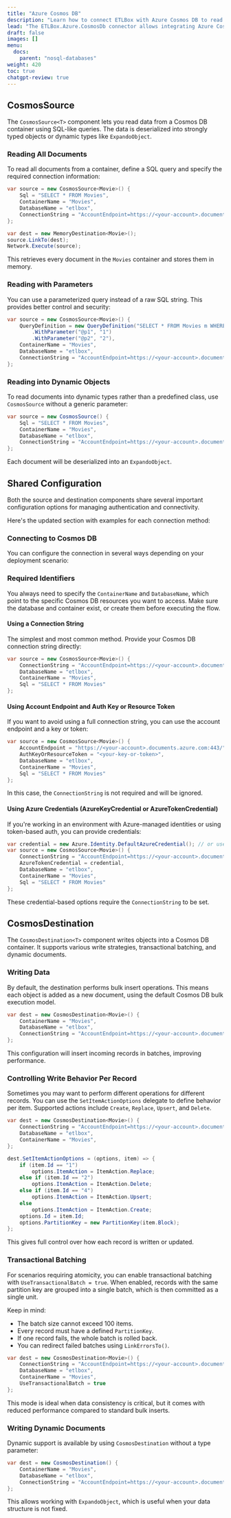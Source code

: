 ```yaml
---
title: "Azure Cosmos DB"
description: "Learn how to connect ETLBox with Azure Cosmos DB to read and write JSON documents in your ETL workflows. This guide walks through reading data using queries, writing documents with bulk or transactional operations, and working with both strongly typed and dynamic objects."
lead: "The ETLBox.Azure.CosmosDb connector allows integrating Azure Cosmos DB into your ETL pipelines. It supports both reading and writing operations using typed objects or dynamic structures and is suitable for working with JSON-style documents stored in Cosmos DB containers."
draft: false
images: []
menu:
  docs:
    parent: "nosql-databases"
weight: 420
toc: true
chatgpt-review: true
---
```


## CosmosSource

The `CosmosSource<T>` component lets you read data from a Cosmos DB container using SQL-like queries. The data is deserialized into strongly typed objects or dynamic types like `ExpandoObject`.

### Reading All Documents

To read all documents from a container, define a SQL query and specify the required connection information:

```csharp
var source = new CosmosSource<Movie>() {
    Sql = "SELECT * FROM Movies",
    ContainerName = "Movies",
    DatabaseName = "etlbox",
    ConnectionString = "AccountEndpoint=https://<your-account>.documents.azure.com:443/;AccountKey=<your-key>;"
};

var dest = new MemoryDestination<Movie>();
source.LinkTo(dest);
Network.Execute(source);
```

This retrieves every document in the `Movies` container and stores them in memory.

### Reading with Parameters

You can use a parameterized query instead of a raw SQL string. This provides better control and security:

```csharp
var source = new CosmosSource<Movie>() {
    QueryDefinition = new QueryDefinition("SELECT * FROM Movies m WHERE m.id IN (@p1, @p2)")
        .WithParameter("@p1", "1")
        .WithParameter("@p2", "2"),
    ContainerName = "Movies",
    DatabaseName = "etlbox",
    ConnectionString = "AccountEndpoint=https://<your-account>.documents.azure.com:443/;AccountKey=<your-key>;"
};
```

### Reading into Dynamic Objects

To read documents into dynamic types rather than a predefined class, use `CosmosSource` without a generic parameter:

```csharp
var source = new CosmosSource() {
    Sql = "SELECT * FROM Movies",
    ContainerName = "Movies",
    DatabaseName = "etlbox",
    ConnectionString = "AccountEndpoint=https://<your-account>.documents.azure.com:443/;AccountKey=<your-key>;"
};
```

Each document will be deserialized into an `ExpandoObject`.

## Shared Configuration

Both the source and destination components share several important configuration options for managing authentication and connectivity.

Here's the updated section with examples for each connection method:

### Connecting to Cosmos DB

You can configure the connection in several ways depending on your deployment scenario:

### Required Identifiers

You always need to specify the `ContainerName` and `DatabaseName`, which point to the specific Cosmos DB resources you want to access. Make sure the database and container exist, or create them before executing the flow.


#### Using a Connection String

The simplest and most common method. Provide your Cosmos DB connection string directly:

```csharp
var source = new CosmosSource<Movie>() {
    ConnectionString = "AccountEndpoint=https://<your-account>.documents.azure.com:443/;AccountKey=<your-key>;",
    DatabaseName = "etlbox",
    ContainerName = "Movies",
    Sql = "SELECT * FROM Movies"
};
```

#### Using Account Endpoint and Auth Key or Resource Token

If you want to avoid using a full connection string, you can use the account endpoint and a key or token:

```csharp
var source = new CosmosSource<Movie>() {
    AccountEndpoint = "https://<your-account>.documents.azure.com:443/",
    AuthKeyOrResourceToken = "<your-key-or-token>",
    DatabaseName = "etlbox",
    ContainerName = "Movies",
    Sql = "SELECT * FROM Movies"
};
```

In this case, the `ConnectionString` is not required and will be ignored.

#### Using Azure Credentials (AzureKeyCredential or AzureTokenCredential)

If you're working in an environment with Azure-managed identities or using token-based auth, you can provide credentials:

```csharp
var credential = new Azure.Identity.DefaultAzureCredential(); // or use AzureKeyCredential
var source = new CosmosSource<Movie>() {
    ConnectionString = "AccountEndpoint=https://<your-account>.documents.azure.com:443/;",
    AzureTokenCredential = credential,
    DatabaseName = "etlbox",
    ContainerName = "Movies",
    Sql = "SELECT * FROM Movies"
};
```

These credential-based options require the `ConnectionString` to be set.

## CosmosDestination

The `CosmosDestination<T>` component writes objects into a Cosmos DB container. It supports various write strategies, transactional batching, and dynamic documents.

### Writing Data

By default, the destination performs bulk insert operations. This means each object is added as a new document, using the default Cosmos DB bulk execution model.

```csharp
var dest = new CosmosDestination<Movie>() {
    ContainerName = "Movies",
    DatabaseName = "etlbox",
    ConnectionString = "AccountEndpoint=https://<your-account>.documents.azure.com:443/;AccountKey=<your-key>;",
};
```

This configuration will insert incoming records in batches, improving performance.

### Controlling Write Behavior Per Record

Sometimes you may want to perform different operations for different records. You can use the `SetItemActionOptions` delegate to define behavior per item. Supported actions include `Create`, `Replace`, `Upsert`, and `Delete`.

```csharp
var dest = new CosmosDestination<Movie>() {
    ConnectionString = "AccountEndpoint=https://<your-account>.documents.azure.com:443/;AccountKey=<your-key>;",
    DatabaseName = "etlbox",
    ContainerName = "Movies",
};

dest.SetItemActionOptions = (options, item) => {
    if (item.Id == "1")
        options.ItemAction = ItemAction.Replace;
    else if (item.Id == "2")
        options.ItemAction = ItemAction.Delete;
    else if (item.Id == "4")
        options.ItemAction = ItemAction.Upsert;
    else
        options.ItemAction = ItemAction.Create;
    options.Id = item.Id;
    options.PartitionKey = new PartitionKey(item.Block);
};
```

This gives full control over how each record is written or updated.

### Transactional Batching

For scenarios requiring atomicity, you can enable transactional batching with `UseTransactionalBatch = true`. When enabled, records with the same partition key are grouped into a single batch, which is then committed as a single unit.

Keep in mind:

- The batch size cannot exceed 100 items.
- Every record must have a defined `PartitionKey`.
- If one record fails, the whole batch is rolled back.
- You can redirect failed batches using `LinkErrorsTo()`.

```csharp
var dest = new CosmosDestination<Movie>() {
    ConnectionString = "AccountEndpoint=https://<your-account>.documents.azure.com:443/;AccountKey=<your-key>;",
    DatabaseName = "etlbox",
    ContainerName = "Movies",
    UseTransactionalBatch = true
};
```

This mode is ideal when data consistency is critical, but it comes with reduced performance compared to standard bulk inserts.

### Writing Dynamic Documents

Dynamic support is available by using `CosmosDestination` without a type parameter:

```csharp
var dest = new CosmosDestination() {
    ContainerName = "Movies",
    DatabaseName = "etlbox",
    ConnectionString = "AccountEndpoint=https://<your-account>.documents.azure.com:443/;AccountKey=<your-key>;",
};
```

This allows working with `ExpandoObject`, which is useful when your data structure is not fixed.
